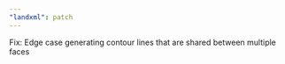 ```yaml
---
"landxml": patch
---
```


Fix: Edge case generating contour lines that are shared between multiple faces
